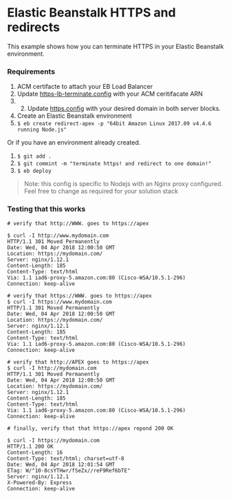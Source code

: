 #  Elastic Beanstalk HTTPS and redirects 

This example shows how you can terminate HTTPS in your Elastic Beanstalk environment.

### Requirements
1. ACM certifacte to attach your EB Load Balancer
2. Update [https-lb-terminate.config](.ebextensions/https-lb-terminate.config) with your ACM ceritifacate ARN
3.  2. Update [https.config](.ebextensions/https.config) with your desired domain in both server blocks.
4.  Create an Elastic Beanstalk environment
5.  `$ eb create redirect-apex -p "64bit Amazon Linux 2017.09 v4.4.6 running Node.js"`

Or if you have an environment already created.

1.  `$ git add .`
2.  `$ git commint -m "terminate https! and redirect to one domain!"`
3.  `$ eb deploy`

> Note: this config is specific to Nodejs with an Nginx proxy configured. Feel free to change as required for your solution stack


### Testing that this works

```
# verify that http://WWW. goes to https://apex

$ curl -I http://www.mydomain.com
HTTP/1.1 301 Moved Permanently
Date: Wed, 04 Apr 2018 12:00:50 GMT
Location: https://mydomain.com/
Server: nginx/1.12.1
Content-Length: 185
Content-Type: text/html
Via: 1.1 iad6-proxy-5.amazon.com:80 (Cisco-WSA/10.5.1-296)
Connection: keep-alive

# verify that https://WWW. goes to https://apex
$ curl -I https://www.mydomain.com
HTTP/1.1 301 Moved Permanently
Date: Wed, 04 Apr 2018 12:00:50 GMT
Location: https://mydomain.com/
Server: nginx/1.12.1
Content-Length: 185
Content-Type: text/html
Via: 1.1 iad6-proxy-5.amazon.com:80 (Cisco-WSA/10.5.1-296)
Connection: keep-alive

# verify that http://APEX goes to https://apex
$ curl -I http://mydomain.com
HTTP/1.1 301 Moved Permanently
Date: Wed, 04 Apr 2018 12:00:50 GMT
Location: https://mydomain.com/
Server: nginx/1.12.1
Content-Length: 185
Content-Type: text/html
Via: 1.1 iad6-proxy-5.amazon.com:80 (Cisco-WSA/10.5.1-296)
Connection: keep-alive

# finally, verify that that https://apex repond 200 OK

$ curl -I https://mydomain.com
HTTP/1.1 200 OK
Content-Length: 16
Content-Type: text/html; charset=utf-8
Date: Wed, 04 Apr 2018 12:01:54 GMT
ETag: W/"10-8csYTHwr/fSeZx//reF9Ref6bTE"
Server: nginx/1.12.1
X-Powered-By: Express
Connection: keep-alive
```